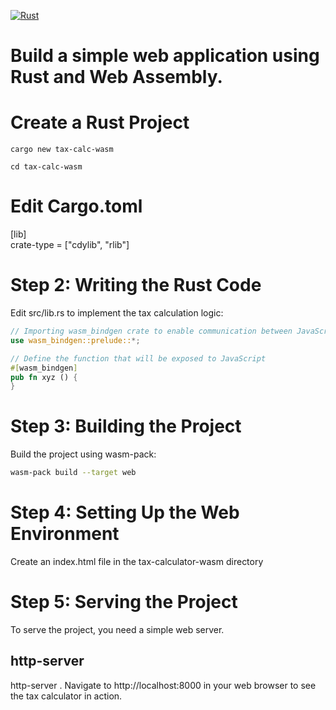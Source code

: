 [![Rust](https://github.com/RGGH/wasm-sdlt/actions/workflows/rust.yml/badge.svg)](https://github.com/RGGH/wasm-sdlt/actions/workflows/rust.yml)
# Build a simple web application using Rust and Web Assembly.

# Create a Rust Project
  ```cargo new tax-calc-wasm```
  
  ```cd tax-calc-wasm```
# Edit Cargo.toml
  [lib]<br>
  crate-type = ["cdylib", "rlib"]

# Step 2: Writing the Rust Code
Edit src/lib.rs to implement the tax calculation logic:
```rust
// Importing wasm_bindgen crate to enable communication between JavaScript and Rust
use wasm_bindgen::prelude::*;

// Define the function that will be exposed to JavaScript
#[wasm_bindgen]
pub fn xyz () {
}
```

# Step 3: Building the Project
Build the project using wasm-pack:
```bash
wasm-pack build --target web
```

# Step 4: Setting Up the Web Environment
Create an index.html file in the tax-calculator-wasm directory 
# Step 5: Serving the Project

To serve the project, you need a simple web server.
## http-server

http-server .
Navigate to http://localhost:8000 in your web browser to see the tax calculator in action.
